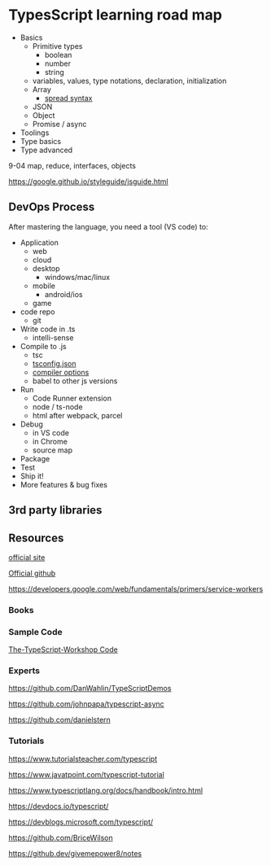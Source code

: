 # TypesScript learning road map

- Basics
  - Primitive types
    - boolean
    - number
    - string
  - variables, values, type notations, declaration, initialization
  - Array
    - [spread syntax](https://developer.mozilla.org/en-US/docs/Web/JavaScript/Reference/Operators/Spread_syntax)
  - JSON
  - Object
  - Promise / async
- Toolings
- Type basics
- Type advanced

9-04 map, reduce, interfaces, objects

<https://google.github.io/styleguide/jsguide.html>

## DevOps Process

After mastering the language, you need a tool (VS code) to:

- Application
  - web
  - cloud
  - desktop
    - windows/mac/linux
  - mobile
    - android/ios
  - game
- code repo
  - git
- Write code in .ts
  - intelli-sense  
- Compile to .js
  - tsc
  - [tsconfig.json](https://www.typescriptlang.org/docs/handbook/tsconfig-json.html)
  - [compiler options](https://www.typescriptlang.org/docs/handbook/compiler-options.html)
  - babel to other js versions
- Run
  - Code Runner extension
  - node / ts-node
  - html after webpack, parcel
- Debug
  - in VS code
  - in Chrome
  - source map
- Package
- Test
- Ship it!
- More features & bug fixes

## 3rd party libraries

## Resources

[official site](https://www.typescriptlang.org/)

[Official github](https://github.com/Microsoft/TypeScript)

<https://developers.google.com/web/fundamentals/primers/service-workers>

### Books

### Sample Code

[The-TypeScript-Workshop Code](https://github.com/PacktWorkshops/The-TypeScript-Workshop)

### Experts

<https://github.com/DanWahlin/TypeScriptDemos>

<https://github.com/johnpapa/typescript-async>

<https://github.com/danielstern>

### Tutorials

<https://www.tutorialsteacher.com/typescript>

<https://www.javatpoint.com/typescript-tutorial>

<https://www.typescriptlang.org/docs/handbook/intro.html>

<https://devdocs.io/typescript/>

<https://devblogs.microsoft.com/typescript/>

<https://github.com/BriceWilson>

<https://github.dev/givemepower8/notes>
